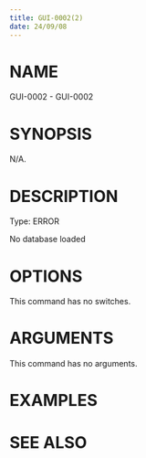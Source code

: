 ```yaml
---
title: GUI-0002(2)
date: 24/09/08
---
```


# NAME

GUI-0002 - GUI-0002

# SYNOPSIS

N/A.

# DESCRIPTION

Type: ERROR

No database loaded

# OPTIONS

This command has no switches.

# ARGUMENTS

This command has no arguments.

# EXAMPLES

# SEE ALSO
